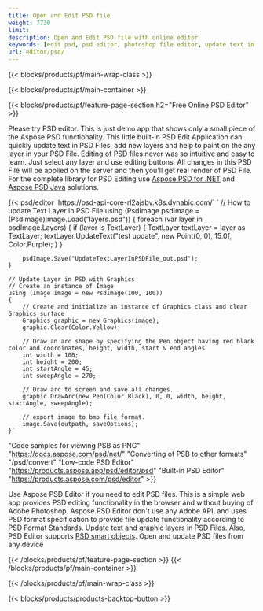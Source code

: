 ```yaml
---
title: Open and Edit PSD file
weight: 7730
limit: 
description: Open and Edit PSD file with online editor
keywords: [edit psd, psd editor, photoshop file editor, update text in psd, update psd, open psd, update text in psd]
url: editor/psd/
---
```


{{< blocks/products/pf/main-wrap-class >}}

{{< blocks/products/pf/main-container >}}

{{< blocks/products/pf/feature-page-section h2="Free Online PSD Editor" >}}
<p>Please try PSD editor. This is just demo app that shows only a small piece of the Aspose.PSD functionality. This little built-in PSD Edit Application can quickly update text in PSD Files, add new layers and help to paint on the any layer in your PSD File. Editing of PSD files never was so intuitive and easy to learn. Just select any layer and use editing buttons. All changes in this PSD File will be applied on the server and then you'll get real render of PSD File. For the complete library for PSD Editing use <a href="/psd/{{< lang-code >}}net">Aspose.PSD for .NET</a> and <a href="/psd/{{< lang-code >}}java">Aspose PSD Java</a> solutions. </p>
{{< psd/editor `https://psd-api-core-rl2ajsbv.k8s.dynabic.com/` 
`	// How to update Text Layer in PSD File
	using (PsdImage psdImage = (PsdImage)Image.Load("layers.psd"))
  	{
		foreach (var layer in psdImage.Layers)
		{
			if (layer is TextLayer)
			{
				TextLayer textLayer = layer as TextLayer;
				textLayer.UpdateText("test update", new Point(0, 0), 15.0f, Color.Purple);
			}
		}

		psdImage.Save("UpdateTextLayerInPSDFile_out.psd");
	}
	
	// Update Layer in PSD with Graphics
	// Create an instance of Image
	using (Image image = new PsdImage(100, 100))
	{
		// Create and initialize an instance of Graphics class and clear Graphics surface
		Graphics graphic = new Graphics(image);
		graphic.Clear(Color.Yellow);

		// Draw an arc shape by specifying the Pen object having red black color and coordinates, height, width, start & end angles                 
		int width = 100;
		int height = 200;
		int startAngle = 45;
		int sweepAngle = 270;

		// Draw arc to screen and save all changes.
		graphic.DrawArc(new Pen(Color.Black), 0, 0, width, height, startAngle, sweepAngle);

		// export image to bmp file format.
		image.Save(outpath, saveOptions);
	}` 
"Code samples for viewing PSB as PNG"  "https://docs.aspose.com/psd/net/" 
"Converting of PSB to other formats"  "/psd/convert" 
"Low-code PSD Editor" "https://products.aspose.app/psd/editor/psd" 
"Built-in PSD Editor" "https://products.aspose.com/psd/editor" >}}
<p>Use Aspose PSD Editor if you need to edit PSD files. This is a simple web app provides PSD editing functionality in the browser and without buying of Adobe Photoshop. Aspose.PSD Editor don't use any Adobe API, and uses PSD format specification to provide file update functionality according to PSD Format Standards. Update text and graphic layers in PSD Files. Also, PSD Editor supports <a href="https://reference.aspose.com/psd/net/aspose.psd.fileformats.psd.layers.smartobjects/smartobjectlayer/">PSD smart objects</a>. Open and update PSD files from any device</p>

{{< /blocks/products/pf/feature-page-section >}}
{{< /blocks/products/pf/main-container >}}


{{< /blocks/products/pf/main-wrap-class >}}

{{< blocks/products/products-backtop-button >}}
